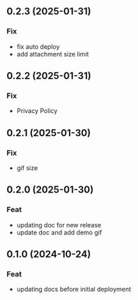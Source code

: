 ## 0.2.3 (2025-01-31)

### Fix

- fix auto deploy
- add attachment size limit

## 0.2.2 (2025-01-31)

### Fix

- Privacy Policy

## 0.2.1 (2025-01-30)

### Fix

- gif size

## 0.2.0 (2025-01-30)

### Feat

- updating doc for new release
- update doc and add demo gif

## 0.1.0 (2024-10-24)

### Feat

- updating docs before initial deployment
